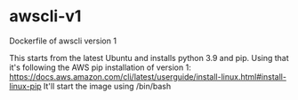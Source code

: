 # awscli-v1
Dockerfile of awscli version 1

This starts from the latest Ubuntu and installs python 3.9 and pip.  Using that it's following the AWS pip installation of version 1:
https://docs.aws.amazon.com/cli/latest/userguide/install-linux.html#install-linux-pip
It'll start the image using /bin/bash
